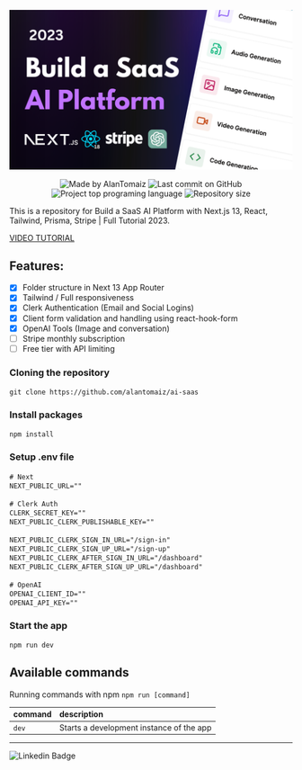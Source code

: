 ![App Screenshot](.github/cover.png)

<p align="center">
  <img alt="Made by AlanTomaiz" src="https://img.shields.io/badge/made%20by-alantomaiz-%20?color=e0234e">
  <img alt="Last commit on GitHub" src="https://img.shields.io/github/last-commit/alantomaiz/ai-saas?color=e0234e">
  <img alt="Project top programing language" src="https://img.shields.io/github/languages/top/alantomaiz/ai-saas?color=e0234e">
  <img alt="Repository size" src="https://img.shields.io/github/repo-size/alantomaiz/ai-saas?color=e0234e">
</p>

This is a repository for Build a SaaS AI Platform with Next.js 13, React, Tailwind, Prisma, Stripe | Full Tutorial 2023.

[VIDEO TUTORIAL](https://www.youtube.com/watch?v=ffJ38dBzrlY)

## Features:

- [x] Folder structure in Next 13 App Router
- [x] Tailwind / Full responsiveness
- [x] Clerk Authentication (Email and Social Logins)
- [x] Client form validation and handling using react-hook-form
- [x] OpenAI Tools (Image and conversation)
- [ ] Stripe monthly subscription
- [ ] Free tier with API limiting

### Cloning the repository

```shell
git clone https://github.com/alantomaiz/ai-saas
```

### Install packages

```shell
npm install
```

### Setup .env file

```shell
# Next
NEXT_PUBLIC_URL=""

# Clerk Auth
CLERK_SECRET_KEY=""
NEXT_PUBLIC_CLERK_PUBLISHABLE_KEY=""

NEXT_PUBLIC_CLERK_SIGN_IN_URL="/sign-in"
NEXT_PUBLIC_CLERK_SIGN_UP_URL="/sign-up"
NEXT_PUBLIC_CLERK_AFTER_SIGN_IN_URL="/dashboard"
NEXT_PUBLIC_CLERK_AFTER_SIGN_UP_URL="/dashboard"

# OpenAI
OPENAI_CLIENT_ID=""
OPENAI_API_KEY=""
```

### Start the app

```shell
npm run dev
```

## Available commands

Running commands with npm `npm run [command]`

| command | description                              |
| :------ | :--------------------------------------- |
| `dev`   | Starts a development instance of the app |

---

![Linkedin Badge](https://img.shields.io/badge/-Alanderson%20Tomaiz-6633cc?style=flat-square&logo=Linkedin&logoColor=white&link=https://www.linkedin.com/in/alanderson-tomaiz-897238218/)

